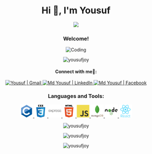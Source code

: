 <h1 align="center">Hi 👋, I'm Yousuf</h1>
<p align="center">
 <a href="https://github.com/yousufjoy">
   <img src="https://readme-typing-svg.herokuapp.com?lines=Computer+Science+and+Engineering+Student;Junior+Web+Developer;UI/UX+Designer;MERN+Developer;&center=true&width=500&height=50">
 </a>
</p>
<h3 align="center">Welcome!</h3>

<div align="center">
 <img alt="Coding" width="400" src="https://res.cloudinary.com/practicaldev/image/fetch/s--_HBZhuhF--/c_limit%2Cf_auto%2Cfl_progressive%2Cq_auto%2Cw_880/https://thepracticaldev.s3.amazonaws.com/i/nweeqf97l2md3tlqkjyt.jpg"/>
 <p>
   <img src="https://komarev.com/ghpvc/?username=yousufjoy&label=Profile%20views&color=0e75b6&style=flat" alt="yousufjoy" />
 </p>
</div>

<h4 align="center">Connect with me🤝:</h4>
<p align="center">
 <a href="mailto:yousufj93006@gmail.com">
   <img alt="Yousuf | Gmail" width="26px" src="https://www.vectorlogo.zone/logos/gmail/gmail-icon.svg" />
 </a>
 <a href="https://www.linkedin.com/in/md-yousuf-52862524a/">
   <img alt="Md Yousuf | LinkedIn" width="24px" src="https://www.vectorlogo.zone/logos/linkedin/linkedin-icon.svg" />
 </a>
 <a href="https://www.facebook.com/yousuf.joy.5/">
   <img alt="Md Yousuf | Facebook" width="26px" src="https://www.vectorlogo.zone/logos/facebook/facebook-tile.svg" />
 </a>
</p>

<h3 align="center">Languages and Tools:</h3>
<p align="center">
 <a href="https://www.cprogramming.com/" target="_blank" rel="noreferrer">
   <img src="https://raw.githubusercontent.com/devicons/devicon/master/icons/c/c-original.svg" alt="c" width="40" height="40"/>
 </a>
 <a href="https://www.w3schools.com/css/" target="_blank" rel="noreferrer">
   <img src="https://raw.githubusercontent.com/devicons/devicon/master/icons/css3/css3-original-wordmark.svg" alt="css3" width="40" height="40"/>
 </a>
 <a href="https://expressjs.com" target="_blank" rel="noreferrer">
   <img src="https://raw.githubusercontent.com/devicons/devicon/master/icons/express/express-original-wordmark.svg" alt="express" width="40" height="40"/>
 </a>
 <a href="https://www.w3.org/html/" target="_blank" rel="noreferrer">
   <img src="https://raw.githubusercontent.com/devicons/devicon/master/icons/html5/html5-original-wordmark.svg" alt="html5" width="40" height="40"/>
 </a>
 <a href="https://developer.mozilla.org/en-US/docs/Web/JavaScript" target="_blank" rel="noreferrer">
   <img src="https://raw.githubusercontent.com/devicons/devicon/master/icons/javascript/javascript-original.svg" alt="javascript" width="40" height="40"/>
 </a>
 <a href="https://www.mongodb.com/" target="_blank" rel="noreferrer">
   <img src="https://raw.githubusercontent.com/devicons/devicon/master/icons/mongodb/mongodb-original-wordmark.svg" alt="mongodb" width="40" height="40"/>
 </a>
 <a href="https://nodejs.org" target="_blank" rel="noreferrer">
   <img src="https://raw.githubusercontent.com/devicons/devicon/master/icons/nodejs/nodejs-original-wordmark.svg" alt="nodejs" width="40" height="40"/>
 </a>
 <a href="https://reactjs.org/" target="_blank" rel="noreferrer">
   <img src="https://raw.githubusercontent.com/devicons/devicon/master/icons/react/react-original-wordmark.svg" alt="react" width="40" height="40"/>
 </a>
</p>

<div align="center">
 <p><img src="https://github-readme-stats.vercel.app/api/top-langs?username=yousufjoy&show_icons=true&locale=en&layout=compact" alt="yousufjoy" /></p>
 <p><img src="https://github-readme-stats.vercel.app/api?username=yousufjoy&show_icons=true&locale=en" alt="yousufjoy" /></p>
 <p><img src="https://github-readme-streak-stats.herokuapp.com/?user=yousufjoy&" alt="yousufjoy" /></p>
</div>
